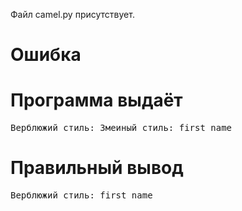 Файл camel.py присутствует.
# Ошибка
# Программа выдаёт
<pre>
Верблюжий стиль: Змеиный стиль: first_name
</pre>
# Правильный вывод
<pre>Верблюжий стиль: first_name
</pre>